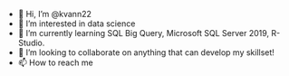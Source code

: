 - 👋 Hi, I’m @kvann22
- 👀 I’m interested in data science
- 🌱 I’m currently learning SQL Big Query, Microsoft SQL Server 2019, R-Studio.
- 💞️ I’m looking to collaborate on anything that can develop my skillset!
- 📫 How to reach me 

<!---
kvann22/kvann22 is a ✨ special ✨ repository because its `README.md` (this file) appears on your GitHub profile.
You can click the Preview link to take a look at your changes.
--->

